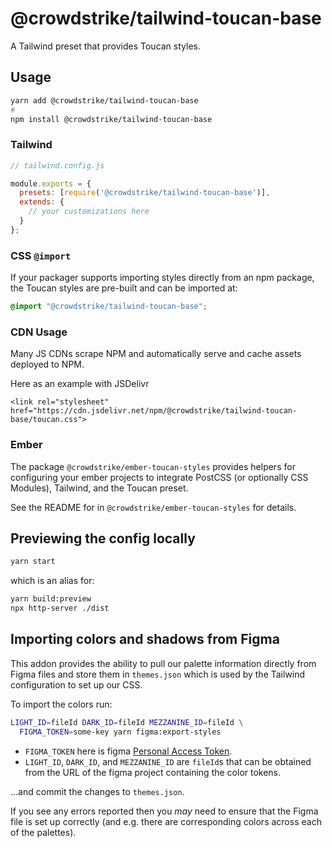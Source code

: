 # @crowdstrike/tailwind-toucan-base

A Tailwind preset that provides Toucan styles.

## Usage

```bash
yarn add @crowdstrike/tailwind-toucan-base
#
npm install @crowdstrike/tailwind-toucan-base
```

### Tailwind

```js
// tailwind.config.js

module.exports = {
  presets: [require('@crowdstrike/tailwind-toucan-base')],
  extends: {
    // your customizations here
  }
};
```

### CSS `@import`

If your packager supports importing styles directly from an npm package, the Toucan styles are pre-built and can be imported at:

```css
@import "@crowdstrike/tailwind-toucan-base";
```

### CDN Usage

Many JS CDNs scrape NPM and automatically serve and cache assets
deployed to NPM.

Here as an example with JSDelivr
```
<link rel="stylesheet" href="https://cdn.jsdelivr.net/npm/@crowdstrike/tailwind-toucan-base/toucan.css">
```

### Ember

The package `@crowdstrike/ember-toucan-styles` provides helpers for configuring
your ember projects to integrate PostCSS (or optionally CSS Modules), Tailwind,
and the Toucan preset.

See the README for in `@crowdstrike/ember-toucan-styles` for details.

## Previewing the config locally

```bash
yarn start
```
which is an alias for:

```bash
yarn build:preview
npx http-server ./dist
```

## Importing colors and shadows from Figma

This addon provides the ability to pull our palette information directly from Figma files and store them in
`themes.json` which is used by the Tailwind configuration to set up our CSS.

To import the colors run:

```bash
LIGHT_ID=fileId DARK_ID=fileId MEZZANINE_ID=fileId \
  FIGMA_TOKEN=some-key yarn figma:export-styles
```

- `FIGMA_TOKEN` here is figma [Personal Access Token](https://www.figma.com/developers/api#access-tokens).
- `LIGHT_ID`, `DARK_ID`, and `MEZZANINE_ID` are `fileId`s that can be obtained from the URL of the figma project containing the color tokens.

...and commit the changes to `themes.json`.

If you see any errors reported then you _may_ need to ensure that the Figma file is set up correctly (and e.g.
there are corresponding colors across each of the palettes).
